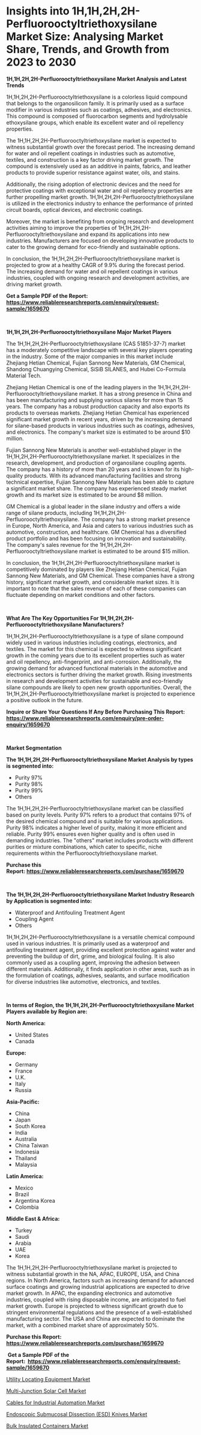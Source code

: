 <p><h1>Insights into 1H,1H,2H,2H-Perfluorooctyltriethoxysilane Market Size: Analysing Market Share, Trends, and Growth from 2023 to 2030</h1></p><p><strong>1H,1H,2H,2H-Perfluorooctyltriethoxysilane Market Analysis and Latest Trends</strong></p>
<p><p>1H,1H,2H,2H-Perfluorooctyltriethoxysilane is a colorless liquid compound that belongs to the organosilicon family. It is primarily used as a surface modifier in various industries such as coatings, adhesives, and electronics. This compound is composed of fluorocarbon segments and hydrolysable ethoxysilane groups, which enable its excellent water and oil repellency properties.</p><p>The 1H,1H,2H,2H-Perfluorooctyltriethoxysilane market is expected to witness substantial growth over the forecast period. The increasing demand for water and oil repellent coatings in industries such as automotive, textiles, and construction is a key factor driving market growth. The compound is extensively used as an additive in paints, fabrics, and leather products to provide superior resistance against water, oils, and stains.</p><p>Additionally, the rising adoption of electronic devices and the need for protective coatings with exceptional water and oil repellency properties are further propelling market growth. 1H,1H,2H,2H-Perfluorooctyltriethoxysilane is utilized in the electronics industry to enhance the performance of printed circuit boards, optical devices, and electronic coatings.</p><p>Moreover, the market is benefiting from ongoing research and development activities aiming to improve the properties of 1H,1H,2H,2H-Perfluorooctyltriethoxysilane and expand its applications into new industries. Manufacturers are focused on developing innovative products to cater to the growing demand for eco-friendly and sustainable options.</p><p>In conclusion, the 1H,1H,2H,2H-Perfluorooctyltriethoxysilane market is projected to grow at a healthy CAGR of 9.9% during the forecast period. The increasing demand for water and oil repellent coatings in various industries, coupled with ongoing research and development activities, are driving market growth.</p></p>
<p><strong>Get a Sample PDF of the Report:&nbsp; <a href="https://www.reliableresearchreports.com/enquiry/request-sample/1659670">https://www.reliableresearchreports.com/enquiry/request-sample/1659670</a></strong></p>
<p>&nbsp;</p>
<p><strong>1H,1H,2H,2H-Perfluorooctyltriethoxysilane Major Market Players</strong></p>
<p><p>The 1H,1H,2H,2H-Perfluorooctyltriethoxysilane (CAS 51851-37-7) market has a moderately competitive landscape with several key players operating in the industry. Some of the major companies in this market include Zhejiang Hetian Chemical, Fujian Sannong New Materials, GM Chemical, Shandong Chuangying Chemical, SiSiB SILANES, and Hubei Co-Formula Material Tech.</p><p>Zhejiang Hetian Chemical is one of the leading players in the 1H,1H,2H,2H-Perfluorooctyltriethoxysilane market. It has a strong presence in China and has been manufacturing and supplying various silanes for more than 15 years. The company has a robust production capacity and also exports its products to overseas markets. Zhejiang Hetian Chemical has experienced significant market growth in recent years, driven by the increasing demand for silane-based products in various industries such as coatings, adhesives, and electronics. The company's market size is estimated to be around $10 million.</p><p>Fujian Sannong New Materials is another well-established player in the 1H,1H,2H,2H-Perfluorooctyltriethoxysilane market. It specializes in the research, development, and production of organosilane coupling agents. The company has a history of more than 20 years and is known for its high-quality products. With its advanced manufacturing facilities and strong technical expertise, Fujian Sannong New Materials has been able to capture a significant market share. The company has experienced steady market growth and its market size is estimated to be around $8 million.</p><p>GM Chemical is a global leader in the silane industry and offers a wide range of silane products, including 1H,1H,2H,2H-Perfluorooctyltriethoxysilane. The company has a strong market presence in Europe, North America, and Asia and caters to various industries such as automotive, construction, and healthcare. GM Chemical has a diversified product portfolio and has been focusing on innovation and sustainability. The company's sales revenue for the 1H,1H,2H,2H-Perfluorooctyltriethoxysilane market is estimated to be around $15 million.</p><p>In conclusion, the 1H,1H,2H,2H-Perfluorooctyltriethoxysilane market is competitively dominated by players like Zhejiang Hetian Chemical, Fujian Sannong New Materials, and GM Chemical. These companies have a strong history, significant market growth, and considerable market sizes. It is important to note that the sales revenue of each of these companies can fluctuate depending on market conditions and other factors.</p></p>
<p>&nbsp;</p>
<p><strong>What Are The Key Opportunities For 1H,1H,2H,2H-Perfluorooctyltriethoxysilane Manufacturers?</strong></p>
<p><p>1H,1H,2H,2H-Perfluorooctyltriethoxysilane is a type of silane compound widely used in various industries including coatings, electronics, and textiles. The market for this chemical is expected to witness significant growth in the coming years due to its excellent properties such as water and oil repellency, anti-fingerprint, and anti-corrosion. Additionally, the growing demand for advanced functional materials in the automotive and electronics sectors is further driving the market growth. Rising investments in research and development activities for sustainable and eco-friendly silane compounds are likely to open new growth opportunities. Overall, the 1H,1H,2H,2H-Perfluorooctyltriethoxysilane market is projected to experience a positive outlook in the future.</p></p>
<p><strong>Inquire or Share Your Questions If Any Before Purchasing This Report: <a href="https://www.reliableresearchreports.com/enquiry/pre-order-enquiry/1659670">https://www.reliableresearchreports.com/enquiry/pre-order-enquiry/1659670</a></strong></p>
<p>&nbsp;</p>
<p><strong>Market Segmentation</strong></p>
<p><strong>The 1H,1H,2H,2H-Perfluorooctyltriethoxysilane Market Analysis by types is segmented into:</strong></p>
<p><ul><li>Purity 97%</li><li>Purity 98%</li><li>Purity 99%</li><li>Others</li></ul></p>
<p><p>The 1H,1H,2H,2H-Perfluorooctyltriethoxysilane market can be classified based on purity levels. Purity 97% refers to a product that contains 97% of the desired chemical compound and is suitable for various applications. Purity 98% indicates a higher level of purity, making it more efficient and reliable. Purity 99% ensures even higher quality and is often used in demanding industries. The "others" market includes products with different purities or mixture combinations, which cater to specific, niche requirements within the Perfluorooctyltriethoxysilane market.</p></p>
<p><strong>Purchase this Report:&nbsp;<a href="https://www.reliableresearchreports.com/purchase/1659670">https://www.reliableresearchreports.com/purchase/1659670</a></strong></p>
<p>&nbsp;</p>
<p><strong>The 1H,1H,2H,2H-Perfluorooctyltriethoxysilane Market Industry Research by Application is segmented into:</strong></p>
<p><ul><li>Waterproof and Antifouling Treatment Agent</li><li>Coupling Agent</li><li>Others</li></ul></p>
<p><p>1H,1H,2H,2H-Perfluorooctyltriethoxysilane is a versatile chemical compound used in various industries. It is primarily used as a waterproof and antifouling treatment agent, providing excellent protection against water and preventing the buildup of dirt, grime, and biological fouling. It is also commonly used as a coupling agent, improving the adhesion between different materials. Additionally, it finds application in other areas, such as in the formulation of coatings, adhesives, sealants, and surface modification for diverse industries like automotive, electronics, and textiles.</p></p>
<p>&nbsp;</p>
<p><strong>In terms of Region, the 1H,1H,2H,2H-Perfluorooctyltriethoxysilane Market Players available by Region are:</strong></p>
<p>
    <p> <strong> North America: </strong>
        <ul>
            <li>United States</li>
            <li>Canada</li>
        </ul>
        </p> 
    <p> <strong> Europe: </strong>
        <ul>
            <li>Germany</li>
            <li>France</li>
            <li>U.K.</li>
            <li>Italy</li>
            <li>Russia</li>
        </ul>
        </p> 
    <p> <strong> Asia-Pacific: </strong>
        <ul>
            <li>China</li>
            <li>Japan</li>
            <li>South Korea</li>
            <li>India</li>
            <li>Australia</li>
            <li>China Taiwan</li>
            <li>Indonesia</li>
            <li>Thailand</li>
            <li>Malaysia</li>
        </ul>
        </p> 
    <p> <strong> Latin America: </strong>
        <ul>
            <li>Mexico</li>
            <li>Brazil</li>
            <li>Argentina Korea</li>
            <li>Colombia</li>
        </ul>
        </p> 
    <p> <strong> Middle East & Africa: </strong>
        <ul>
            <li>Turkey</li>
            <li>Saudi</li>
            <li>Arabia</li>
            <li>UAE</li>
            <li>Korea</li>
        </ul>
    </p>
    </p>
<p><p>The 1H,1H,2H,2H-Perfluorooctyltriethoxysilane market is projected to witness substantial growth in the NA, APAC, EUROPE, USA, and China regions. In North America, factors such as increasing demand for advanced surface coatings and growing industrial applications are expected to drive market growth. In APAC, the expanding electronics and automotive industries, coupled with rising disposable income, are anticipated to fuel market growth. Europe is projected to witness significant growth due to stringent environmental regulations and the presence of a well-established manufacturing sector. The USA and China are expected to dominate the market, with a combined market share of approximately 50%.</p></p>
<p><strong>Purchase this Report: <a href="https://www.reliableresearchreports.com/purchase/1659670">https://www.reliableresearchreports.com/purchase/1659670</a></strong></p>
<p>&nbsp;<strong>Get a Sample PDF of the Report:&nbsp;&nbsp;<a href="https://www.reliableresearchreports.com/enquiry/request-sample/1659670">https://www.reliableresearchreports.com/enquiry/request-sample/1659670</a></strong></p>
<p><strong></strong></p>
<p><p><a href="https://medium.com/@jeremybates83/utility-locating-equipment-market-size-growth-forecast-2023-2030-bdc55755fccb">Utility Locating Equipment Market</a></p><p><a href="https://www.linkedin.com/pulse/multi-junction-solar-cell-market-challenges-opportunities/">Multi-Junction Solar Cell Market</a></p><p><a href="https://github.com/dzharov81/Market-Research-Report-List-1/blob/main/cables-for-industrial-automation-market.md">Cables for Industrial Automation Market</a></p><p><a href="https://github.com/ambrozg/Market-Research-Report-List-1/blob/main/endoscopic-submucosal-dissection-esd-knives-market.md">Endoscopic Submucosal Dissection (ESD) Knives Market</a></p><p><a href="https://www.linkedin.com/pulse/bulk-insulated-containers-market-challenges-opportunities/">Bulk Insulated Containers Market</a></p></p>